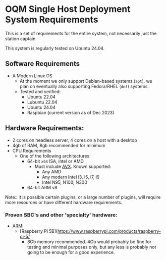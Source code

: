 # OQM Single Host Deployment System Requirements

This is a set of requirements for the entire system, not necessarily just the station captain.

This system is regularly tested on Ubuntu 24.04.

## Software Requirements

- A Modern Linux OS
    - At the moment we only support Debian-based systems (`apt`), we plan on eventually also supporting Fedora/RHEL (`dnf`) systems.
    - Tested and verified:
      - Ubuntu 22.04
      - Lubuntu 22.04
      - Ubuntu 24.04
      - Raspbian (current version as of Dec 2023)

## Hardware Requirements:

- 2 cores on headless server, 4 cores on a host with a desktop
- 4gb of RAM, 8gb recommended for minimum
- CPU Requirements
    - One of the following architectures:
        - 64-bit `x64` ISA, intel or AMD
            - Must include [AVX](https://en.wikipedia.org/wiki/Advanced_Vector_Extensions). Known supported:
                - Any AMD
                - Any modern Intel i3, i5, i7, i9
                - Intel N95, N100, N300
        - 64-bit ARM v8

Note:: it is possible certain plugins, or a large number of plugins, will require more resources or have different hardware requirements.

### Proven SBC's and other 'specialty' hardware:

- ARM:
    - [Raspberry Pi 5B](https://www.raspberrypi.com/products/raspberry-pi-5/
        - 8Gb memory recommended. 4Gb would probably be fine for testing and minimal purposes only, but any less is probably not going to be enough for a good experience.


